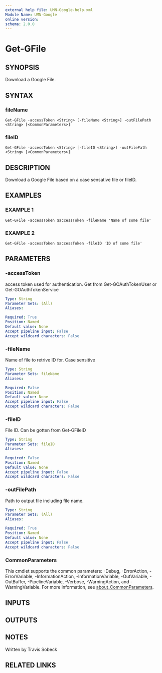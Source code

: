```yaml
---
external help file: UMN-Google-help.xml
Module Name: UMN-Google
online version:
schema: 2.0.0
---
```


# Get-GFile

## SYNOPSIS
Download a Google File.

## SYNTAX

### fileName
```
Get-GFile -accessToken <String> [-fileName <String>] -outFilePath <String> [<CommonParameters>]
```

### fileID
```
Get-GFile -accessToken <String> [-fileID <String>] -outFilePath <String> [<CommonParameters>]
```

## DESCRIPTION
Download a Google File based on a case sensative file or fileID.

## EXAMPLES

### EXAMPLE 1
```
Get-GFile -accessToken $accessToken -fileName 'Name of some file'
```

### EXAMPLE 2
```
Get-GFile -accessToken $accessToken -fileID 'ID of some file'
```

## PARAMETERS

### -accessToken
access token used for authentication. 
Get from Get-GOAuthTokenUser or Get-GOAuthTokenService

```yaml
Type: String
Parameter Sets: (All)
Aliases:

Required: True
Position: Named
Default value: None
Accept pipeline input: False
Accept wildcard characters: False
```

### -fileName
Name of file to retrive ID for.
Case sensitive

```yaml
Type: String
Parameter Sets: fileName
Aliases:

Required: False
Position: Named
Default value: None
Accept pipeline input: False
Accept wildcard characters: False
```

### -fileID
File ID. 
Can be gotten from Get-GFileID

```yaml
Type: String
Parameter Sets: fileID
Aliases:

Required: False
Position: Named
Default value: None
Accept pipeline input: False
Accept wildcard characters: False
```

### -outFilePath
Path to output file including file name.

```yaml
Type: String
Parameter Sets: (All)
Aliases:

Required: True
Position: Named
Default value: None
Accept pipeline input: False
Accept wildcard characters: False
```

### CommonParameters
This cmdlet supports the common parameters: -Debug, -ErrorAction, -ErrorVariable, -InformationAction, -InformationVariable, -OutVariable, -OutBuffer, -PipelineVariable, -Verbose, -WarningAction, and -WarningVariable. For more information, see [about_CommonParameters](http://go.microsoft.com/fwlink/?LinkID=113216).

## INPUTS

## OUTPUTS

## NOTES
Written by Travis Sobeck

## RELATED LINKS
